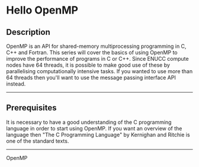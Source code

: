 # Hello OpenMP

## Description

OpenMP is an API for shared-memory multiprocessing programming in C, C++ and Fortran. This series will cover the basics of using OpenMP to improve the performance of programs in C or C++. Since ENUCC compute nodes have 64 threads, it is possible to make good use of these by parallelising computationally intensive tasks. If you wanted to use more than 64 threads then you'll want to use the message passing interface API instead.

---

## Prerequisites

It is necessary to have a good understanding of the C programming language in order to start using OpenMP. If you want an overview of the language then "The C Programming Language" by Kernighan and Ritchie is one of the standard texts.

---

OpenMP 
